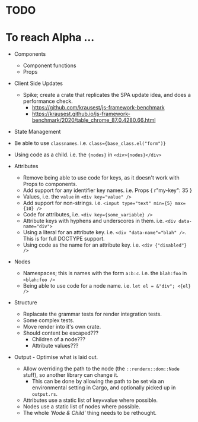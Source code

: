 # TODO

# To reach Alpha ...

  * Components
    * Component functions
    * Props

  * Client Side Updates
    * Spike; create a crate that replicates the SPA update idea, and does a performance check.
      * https://github.com/krausest/js-framework-benchmark
      * https://krausest.github.io/js-framework-benchmark/2020/table_chrome_87.0.4280.66.html

  * State Management
  * Be able to use `classnames`. i.e. `class={base_class.el("form")}`
  - Using code as a child. i.e. the `{nodes}` in `<div>{nodes}</div>`

  * Attributes
    * Remove being able to use code for keys, as it doesn't work with Props to components.
    * Add support for any identifier key names. i.e. Props { r"my-key": 35 }
    - Values, i.e. the `value` in `<div key="value" />`
    - Add support for non-strings. i.e. `<input type="text" min={5} max={10} />`
    - Code for attributes, i.e. `<div key={some_variable} />`
    - Attribute keys with hyphens and underscores in them. i.e. `<div data-name="div">`
    - Using a literal for an attribute key. i.e. `<div "data-name"="blah" />`. This is for full DOCTYPE support.
    - Using code as the name for an attribute key. i.e. `<div {"disabled"} />`

  * Nodes
    - Namespaces; this is names with the form `a:b:c`. i.e. the `blah:foo` in `<blah:foo />`
    - Being able to use code for a node name. i.e. `let el = &"div"; <{el} />`

  * Structure
    * Replacate the grammar tests for render integration tests.
    * Some complex tests.
    * Move render into it's own crate.
    * Should content be escaped???
      * Children of a node???
      * Attribute values???

  * Output - Optimise what is laid out.
    * Allow overriding the path to the node (the `::renderx::dom::Node` stuff), so another library can change it.
      * This can be done by allowing the path to be set via an environmental setting in Cargo, and optionally picked up in `output.rs`.
    * Attributes use a static list of key=value where possible.
    * Nodes use a static list of nodes where possible.
    * The whole _'Node & Child'_ thing needs to be rethought.

